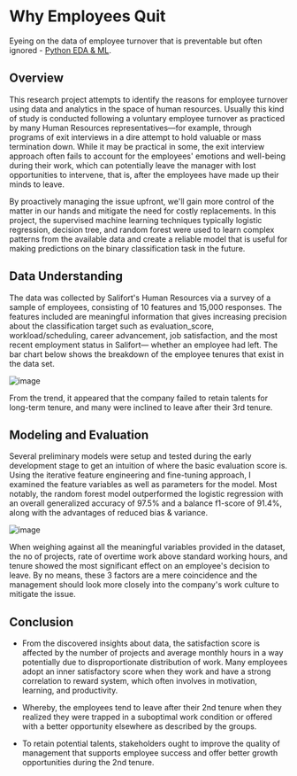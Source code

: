 # Why Employees Quit
Eyeing on the data of employee turnover that is preventable but often ignored - [Python EDA & ML](End-to-end_Machine-Learning-Project.ipynb).

## Overview 
This research project attempts to identify the reasons for employee turnover using data and analytics in the space of human resources. Usually this kind of study is conducted following a voluntary employee turnover as practiced by many Human Resources representatives—for example, through programs of exit interviews in a dire attempt to hold valuable or mass termination down. While it may be practical in some, the exit interview approach often fails to account for the employees' emotions and well-being during their work, which can potentially leave the manager with lost opportunities to intervene, that is, after the employees have made up their minds to leave.<br> 

By proactively managing the issue upfront, we'll gain more control of the matter in our hands and mitigate the need for costly replacements. In this project, the supervised machine learning techniques typically logistic regression, decision tree, and random forest were used to learn complex patterns from the available data and create a reliable model that is useful for making predictions on the binary classification task in the future.         
  
## Data Understanding
The data was collected by Salifort's Human Resources via a survey of a sample of employees, consisting of 10 features and 15,000 responses. The features included are meaningful information that gives increasing precision about the classification target such as evaluation_score, workload/scheduling, career advancement, job satisfaction, and the most recent employment status in Salifort— whether an employee had left. The bar chart below shows the breakdown of the  employee tenures that exist in the data set. 

![image](https://github.com/user-attachments/assets/d2dea926-ede1-4cc9-8782-69168ad1d47c)

From the trend, it appeared that the company failed to retain talents for long-term tenure, and many were inclined to leave after their 3rd tenure.  

## Modeling and Evaluation
Several preliminary models were setup and tested during the early development stage to get an intuition of where the basic evaluation score is. Using the iterative feature engineering and fine-tuning approach, I examined the feature variables as well as parameters for the model. Most notably, the random forest model outperformed the logistic regression with an overall generalized accuracy of 97.5% and a balance f1-score of 91.4%, along with the advantages of reduced bias & variance. <br>       

![image](https://github.com/user-attachments/assets/a3fd7640-bec7-4d1e-98a8-2bedd22dac72)

When weighing against all the meaningful variables provided in the dataset, the no of projects, rate of overtime work above standard working hours, and tenure showed the most significant effect on an employee's decision to leave. By no means, these 3 factors are a mere coincidence and the management should look more closely into the company's work culture to mitigate the issue.

## Conclusion
- From the discovered insights about data, the satisfaction score is affected by the number of projects and average monthly hours in a way potentially due to disproportionate distribution of work. Many employees adopt an inner satisfactory score when they work and have a strong correlation to reward system, which often involves in motivation, learning, and productivity. 

- Whereby, the employees tend to leave after their 2nd tenure when they realized they were trapped in a suboptimal work condition or offered with a better opportunity elsewhere as described by the groups.

- To retain potential talents, stakeholders ought to improve the quality of management that supports employee success and offer better growth opportunities during the 2nd tenure.   
